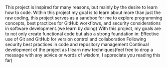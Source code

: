 This project is inspired for many reasons, but mainly by the desire to learn how to code. 
Within this project my goal is to learn about more than just the raw coding, this project serves as a sandbox for me to explore programming concepts, best practices for GitHub workflows, and security considerations in software development.(we learn by doing)
With this project, my goals are to not only create functional code but also a strong foundation in:
Effective use of Git and GitHub for version control and collaboration
Following security best practices in code and repository management
Continual development of the project as I learn new techniques(feel free to drop a message with any advice or words of wisdom, I appreciate you reading this far)
